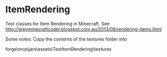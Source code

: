 ItemRendering
=============

Test classes for Item Rendering in Minecraft.
See http://greyminecraftcoder.blogspot.com.au/2013/08/rendering-items.html

Some notes:
Copy the contents of the textures folder into

forge\mcp\jars\assets\TestItemRendering\textures


